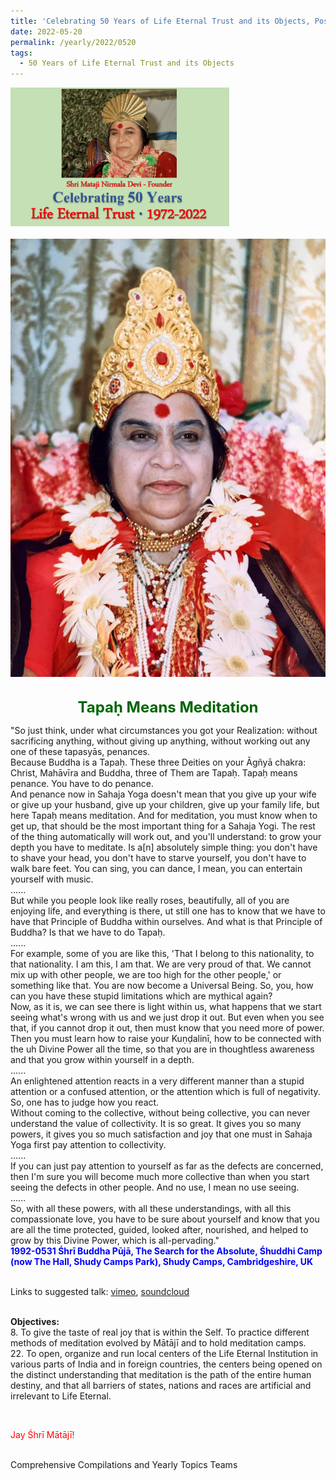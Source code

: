 ```yaml
---
title: 'Celebrating 50 Years of Life Eternal Trust and its Objects, Post 15'
date: 2022-05-20
permalink: /yearly/2022/0520
tags:
  - 50 Years of Life Eternal Trust and its Objects
---
```


<div style="text-align: left"><img src="/images/Celebrating50YearsLET.png" width="350" /></div><br>

<div style="text-align: center"><img src="/images/image979_Photo_credit_Colin_Heinsen.png" /></div>

<br>
<p style="color:DarkGreen; text-align:center">
<font size="+2"><b>Tapaḥ Means Meditation</b><br></font>
</p>

<p>
"So just think, under what circumstances you got your Realization: without sacrificing anything, without giving up anything, without working out any one of these tapasyās, penances.<br>
Because Buddha is a Tapaḥ. These three Deities on your Āgñyā chakra: Christ, Mahāvīra and Buddha, three of Them are Tapaḥ. Tapaḥ means penance. You have to do penance.<br>
And penance now in Sahaja Yoga doesn't mean that you give up your wife or give up your husband, give up your children, give up your family life, but here Tapaḥ means meditation. And for meditation, you must know when to get up, that should be the most important thing for a Sahaja Yogi. The rest of the thing automatically will work out, and you'll understand: to grow your depth you have to meditate. Is a[n] absolutely simple thing: you don't have to shave your head, you don't have to starve yourself, you don't have to walk bare feet. You can sing, you can dance, I mean, you can entertain yourself with music.<br>
......<br>
But while you people look like really roses, beautifully, all of you are enjoying life, and everything is there, ut still one has to know that we have to have that Principle of Buddha within ourselves. And what is that Principle of Buddha? Is that we have to do Tapaḥ.<br>
......<br>
For example, some of you are like this, 'That I belong to this nationality, to that nationality. I am this, I am that. We are very proud of that. We cannot mix up with other people, we are too high for the other people,' or something like that. You are now become a Universal Being. So, you, how can you have these stupid limitations which are mythical again?<br>
Now, as it is, we can see there is light within us, what happens that we start seeing what's wrong with us and we just drop it out. But even when you see that, if you cannot drop it out, then must know that you need more of power. Then you must learn how to raise your Kuṇḍalinī, how to be connected with the uh Divine Power all the time, so that you are in thoughtless awareness and that you grow within yourself in a depth.<br>
......<br>
An enlightened attention reacts in a very different manner than a stupid attention or a confused attention, or the attention which is full of negativity. So, one has to judge how you react.<br>
Without coming to the collective, without being collective, you can never understand the value of collectivity. It is so great. It gives you so many powers, it gives you so much satisfaction and joy that one must in Sahaja Yoga first pay attention to collectivity.<br>
......<br>
If you can just pay attention to yourself as far as the defects are concerned, then I'm sure you will become much more collective than when you start seeing the defects in other people. And no use, I mean no use seeing.<br>
......<br>
So, with all these powers, with all these understandings, with all this compassionate love, you have to be sure about yourself and know that you are all the time protected, guided, looked after, nourished, and helped to grow by this Divine Power, which is all-pervading."<br>
<font color="blue"><b>1992-0531 Śhrī Buddha Pūjā, The Search for the Absolute, Śhuddhi Camp (now The Hall, Shudy Camps Park), Shudy Camps, Cambridgeshire, UK</b></font><br>
</p>

<br>
Links to suggested talk: <a href="https://vimeo.com/137191600"> vimeo</a>, <a href="https://soundcloud.com/nirmala-vidya-portal/1992-0531-shri-buddha-puja"> soundcloud</a><br>
<br>

<p>
<b>Objectives:</b><br>
8. To give the taste of real joy that is within the Self. To practice different methods of meditation evolved by Mātājī and to hold meditation camps.<br>
22. To open, organize and run local centers of the Life Eternal Institution in various parts of India and in foreign countries, the centers being opened on the distinct understanding that meditation is the path of the entire human destiny, and that all barriers of states, nations and races are artificial and irrelevant to Life Eternal.
</p>

<br>
<p style="color:red;">Jay Śhrī Mātājī!<br></p>

<br>
Comprehensive Compilations and Yearly Topics Teams